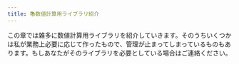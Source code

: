 ```yaml
---
title: 📚数値計算用ライブラリ紹介
---
```


この章では雑多に数値計算用ライブラリを紹介していきます。そのうちいくつかは私が業務上必要に応じて作ったもので、管理が止まってしまっているものもあります。もしあなたがそのライブラリを必要としている場合はご連絡ください。
